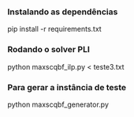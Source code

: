 ### Instalando as dependências

pip install -r requirements.txt

### Rodando o solver PLI

python maxscqbf_ilp.py < teste3.txt

### Para gerar a instância de teste

python maxscqbf_generator.py